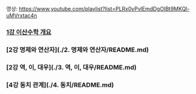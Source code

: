 영상: https://www.youtube.com/playlist?list=PLRx0vPvlEmdDgOIBt9MKQl-uMVrxtac4n

### [1강 이산수학 개요](./1.%이산수학%개요/README.md)

### [2강 명제와 연산자](./2. 명제와 연산자/README.md)

### [2강 역, 이, 대우](./3. 역, 이, 대우/README.md)

### [4강 동치 관계](./4. 동치/README.md)
